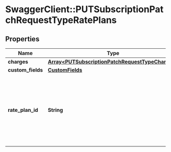 # SwaggerClient::PUTSubscriptionPatchRequestTypeRatePlans

## Properties
Name | Type | Description | Notes
------------ | ------------- | ------------- | -------------
**charges** | [**Array&lt;PUTSubscriptionPatchRequestTypeCharges&gt;**](PUTSubscriptionPatchRequestTypeCharges.md) |  | [optional] 
**custom_fields** | [**CustomFields**](CustomFields.md) |  | [optional] 
**rate_plan_id** | **String** | The rate plan id in any version of the subscription. This will be linked to the only one rate plan in the current version. | [optional] 


